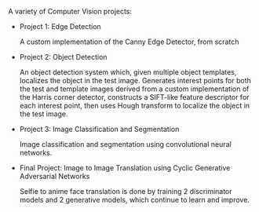 A variety of Computer Vision projects:


- Project 1: Edge Detection
  
  A custom implementation of the Canny Edge Detector, from scratch

  
- Project 2: Object Detection
  
  An object detection system which, given multiple object templates, localizes the object in the test image.
  Generates interest points for both the test and template images derived from a custom implementation of the Harris corner detector,
  constructs a SIFT-like feature descriptor for each interest point, then uses Hough transform to localize the object in the test image.


- Project 3: Image Classification and Segmentation
  
  Image classification and segmentation using convolutional neural networks.


- Final Project: Image to Image Translation using Cyclic Generative Adversarial Networks
  
  Selfie to anime face translation is done by training 2 discriminator models and 2 generative models,
  which continue to learn and improve.
